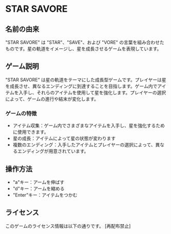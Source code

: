# STAR SAVORE

## 名前の由来
"STAR SAVORE" は "STAR"、"SAVE"、および "VORE" の言葉を組み合わせたものです。星の軌道をイメージし、星を成長させるゲームを表現しています。

## ゲーム説明
"STAR SAVORE" は星の軌道をテーマにした成長型ゲームです。プレイヤーは星を成長させ、異なるエンディングに到達することを目指します。ゲーム内でアイテムを入手し、それらのアイテムを使用して星を強化します。プレイヤーの選択によって、ゲームの進行や結末が変化します。

### ゲームの特徴
- アイテム収集：ゲーム内でさまざまなアイテムを入手し、星を強化するために使用できます。
- 星の成長：アイテムによって星の状態が変わります
- 複数のエンディング：入手したアイテムとプレイヤーの選択によって、異なるエンディングが用意されています。

## 操作方法
- "a"キー：アームを伸ばす
- "d"キー：アームを縮める
- "Enter"キー：アイテムをつかむ


## ライセンス
このゲームのライセンス情報は以下の通りです。
[再配布禁止]

